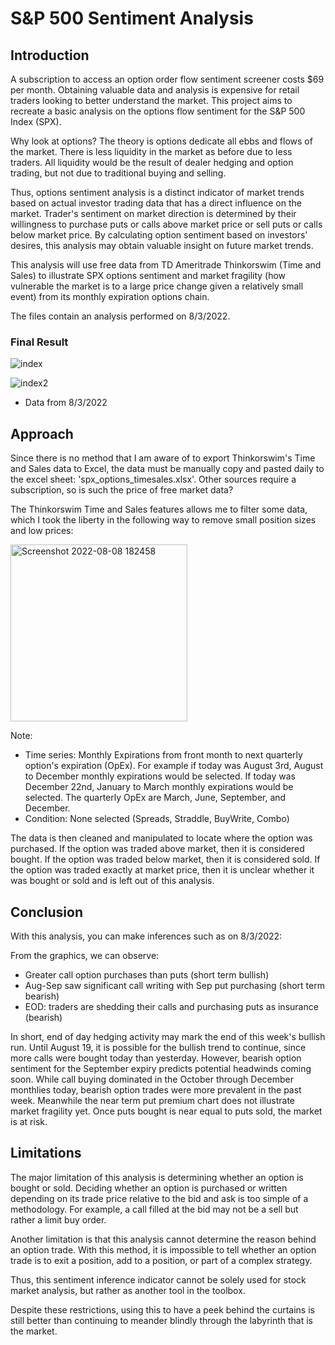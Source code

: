 # S&P 500 Sentiment Analysis

## Introduction
A subscription to access an option order flow sentiment screener costs $69 per month. Obtaining valuable data and analysis is expensive for retail traders looking to better understand the market. This project aims to recreate a basic analysis on the options flow sentiment for the S&P 500 Index (SPX).

Why look at options? The theory is options dedicate all ebbs and flows of the market. There is less liquidity in the market as before due to less traders. All liquidity would be the result of dealer hedging and option trading, but not due to traditional buying and selling. 

Thus, options sentiment analysis is a distinct indicator of market trends based on actual investor trading data that has a direct influence on the market. Trader's sentiment on market direction is determined by their willingness to purchase puts or calls above market price or sell puts or calls below market price. By calculating option sentiment based on investors' desires, this analysis may obtain valuable insight on future market trends.

This analysis will use free data from TD Ameritrade Thinkorswim (Time and Sales) to illustrate SPX options sentiment and market fragility (how vulnerable the market is to a large price change given a relatively small event) from its monthly expiration options chain. 

The files contain an analysis performed on 8/3/2022.

### Final Result

![index](https://user-images.githubusercontent.com/105828433/183554464-f4234994-f4b4-4b71-9eca-714ca73a297b.jpg)

![index2](https://user-images.githubusercontent.com/105828433/183541801-16c2cc57-f0b9-4b96-81f0-f73c66c87dc2.jpg)

* Data from 8/3/2022

## Approach

Since there is no method that I am aware of to export Thinkorswim's Time and Sales data to Excel, the data must be manually copy and pasted daily to the excel sheet: 'spx_options_timesales.xlsx'. Other sources require a subscription, so is such the price of free market data?

The Thinkorswim Time and Sales features allows me to filter some data, which I took the liberty in the following way to remove small position sizes and low prices:

<img width="283" alt="Screenshot 2022-08-08 182458" src="https://user-images.githubusercontent.com/105828433/183542534-663c738b-bbfe-4cc7-9483-9cb6477c04eb.png">

Note: 
* Time series: Monthly Expirations from front month to next quarterly option's expiration (OpEx). For example if today was August 3rd, August to December monthly expirations would be selected. If today was December 22nd, January to March monthly expirations would be selected. The quarterly OpEx are March, June, September, and December.
* Condition: None selected (Spreads, Straddle, BuyWrite, Combo)

The data is then cleaned and manipulated to locate where the option was purchased. If the option was traded above market, then it is considered bought. If the option was traded below market, then it is considered sold. If the option was traded exactly at market price, then it is unclear whether it was bought or sold and is left out of this analysis.

## Conclusion

With this analysis, you can make inferences such as on 8/3/2022:

From the graphics, we can observe:
* Greater call option purchases than puts (short term bullish)
* Aug-Sep saw significant call writing with Sep put purchasing (short term bearish)
* EOD: traders are shedding their calls and purchasing puts as insurance (bearish)

In short, end of day hedging activity may mark the end of this week's bullish run. Until August 19, it is possible for the bullish trend to continue, since more calls were bought today than yesterday. However, bearish option sentiment for the September expiry predicts potential headwinds coming soon. While call buying dominated in the October through December monthlies today, bearish option trades were more prevalent in the past week. Meanwhile the near term put premium chart does not illustrate market fragility yet. Once puts bought is near equal to puts sold, the market is at risk.

## Limitations
The major limitation of this analysis is determining whether an option is bought or sold. Deciding whether an option is purchased or written depending on its trade price relative to the bid and ask is too simple of a methodology. For example, a call filled at the bid may not be a sell but rather a limit buy order.

Another limitation is that this analysis cannot determine the reason behind an option trade. With this method, it is impossible to tell whether an option trade is to exit a position, add to a position, or part of a complex strategy.

Thus, this sentiment inference indicator cannot be solely used for stock market analysis, but rather as another tool in the toolbox.

Despite these restrictions, using this to have a peek behind the curtains is still better than continuing to meander blindly through the labyrinth that is the market.
